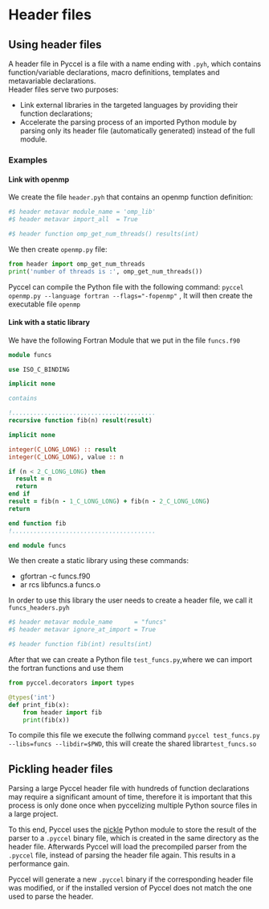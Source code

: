 # Header files

## Using header files

A header file in Pyccel is a file with a name ending with `.pyh`, which contains function/variable declarations, macro definitions, templates and metavariable declarations.\
Header files serve two purposes:
-   Link external libraries in the targeted languages by providing their function declarations;
-   Accelerate the parsing process of an imported Python module by parsing only its header file (automatically generated) instead of the full module.

### Examples
#### Link with openmp
We create the file `header.pyh` that contains an openmp function definition:

```python
#$ header metavar module_name = 'omp_lib'
#$ header metavar import_all  = True

#$ header function omp_get_num_threads() results(int)
```
We then create `openmp.py` file:

```python
from header import omp_get_num_threads
print('number of threads is :', omp_get_num_threads())
```
Pyccel can compile the Python file with the following command: `pyccel openmp.py --language fortran --flags="-fopenmp"`
, It will then create the executable file `openmp`
#### Link with a static library
We have the following Fortran Module that we put in the file `funcs.f90`  

```fortran
module funcs

use ISO_C_BINDING

implicit none

contains

!........................................
recursive function fib(n) result(result)

implicit none

integer(C_LONG_LONG) :: result
integer(C_LONG_LONG), value :: n

if (n < 2_C_LONG_LONG) then
  result = n
  return
end if
result = fib(n - 1_C_LONG_LONG) + fib(n - 2_C_LONG_LONG)
return

end function fib
!........................................

end module funcs
```

We then create a static library using these commands:
-   gfortran -c funcs.f90 
-   ar rcs libfuncs.a funcs.o

In order to use this library the user needs to create a header file, we call it  `funcs_headers.pyh`
```python
#$ header metavar module_name      = "funcs"
#$ header metavar ignore_at_import = True

#$ header function fib(int) results(int)
```
After that we can create a Python file `test_funcs.py`,where we can import the fortran functions and use them

```python
from pyccel.decorators import types

@types('int')
def print_fib(x):
    from header import fib
    print(fib(x))
```
To compile this file we execute the follwing command `pyccel test_funcs.py --libs=funcs --libdir=$PWD`, this will create the shared librar`test_funcs.so`

## Pickling header files
Parsing a large Pyccel header file with hundreds of function declarations may require a significant amount of time, therefore it is important that this process is only done once when pyccelizing multiple Python source files in a large project.

To this end, Pyccel uses the [pickle](https://docs.python.org/3/library/pickle.html) Python module to store the result of the parser to a `.pyccel` binary file, which is created in the same directory as the header file.
Afterwards Pyccel will load the precompiled parser from the `.pyccel` file, instead of parsing the header file again.
This results in a performance gain.

Pyccel will generate a new `.pyccel` binary if the corresponding header file was modified, or if the installed version of Pyccel does not match the one used to parse the header.
